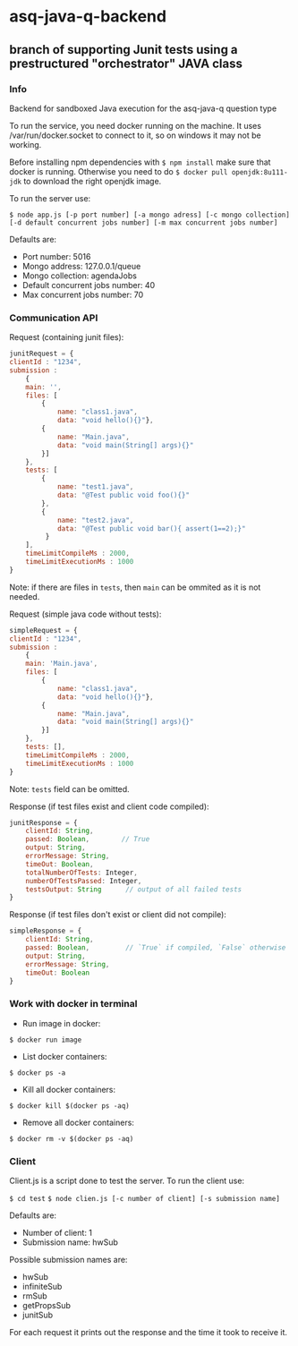 # asq-java-q-backend

## branch of supporting Junit tests using a prestructured "orchestrator" JAVA class

### Info

Backend for sandboxed Java execution for the asq-java-q question type

To run the service, you need docker running on the machine.
It uses /var/run/docker.socket to connect to it, so on windows it may not be working.

Before installing npm dependencies with ```$ npm install``` make sure that docker is running.
Otherwise you need to do ```$ docker pull openjdk:8u111-jdk``` to download the right openjdk image.

To run the server use:

```$ node app.js [-p port number] [-a mongo adress] [-c mongo collection] [-d default concurrent jobs number] [-m max concurrent jobs number]```

Defaults are:
- Port number: 5016
- Mongo address: 127.0.0.1/queue
- Mongo collection: agendaJobs
- Default concurrent jobs number: 40
- Max concurrent jobs number: 70


### Communication API


Request (containing junit files):
```javascript
junitRequest = {
clientId : "1234",
submission : 
    {
    main: '',
    files: [
        {
            name: "class1.java",
            data: "void hello(){}"},
        {
            name: "Main.java",
            data: "void main(String[] args){}"
        }]
    },
    tests: [
        {
            name: "test1.java",
            data: "@Test public void foo(){}"
        },
        {
            name: "test2.java",
            data: "@Test public void bar(){ assert(1==2);}"
         }
    ],
    timeLimitCompileMs : 2000,
    timeLimitExecutionMs : 1000
}
```
Note: if there are files in `tests`, then `main` can be ommited as it is not needed.

Request (simple java code without tests):
```javascript
simpleRequest = {
clientId : "1234",
submission : 
    {
    main: 'Main.java',
    files: [
        {
            name: "class1.java",
            data: "void hello(){}"},
        {
            name: "Main.java",
            data: "void main(String[] args){}"
        }]
    },
    tests: [],
    timeLimitCompileMs : 2000,
    timeLimitExecutionMs : 1000
}
```
Note: `tests` field can be omitted.


Response (if test files exist and client code compiled):

```javascript
junitResponse = {
    clientId: String,
    passed: Boolean,        // True
    output: String,
    errorMessage: String,
    timeOut: Boolean,
    totalNumberOfTests: Integer,
    numberOfTestsPassed: Integer,
    testsOutput: String      // output of all failed tests
}
```

Response (if test files don't exist or client did not compile):

```javascript
simpleResponse = {
    clientId: String,
    passed: Boolean,         // `True` if compiled, `False` otherwise
    output: String,
    errorMessage: String,
    timeOut: Boolean
}
```

### Work with docker in terminal

- Run image in docker: 
```
$ docker run image
```
- List docker containers:
```
$ docker ps -a
```
- Kill all docker containers:
```
$ docker kill $(docker ps -aq)
```
- Remove all docker containers:
```
$ docker rm -v $(docker ps -aq)
```

### Client

Client.js is a script done to test the server. 
To run the client use:

```$ cd test```
```$ node clien.js [-c number of client] [-s submission name]```

Defaults are:
- Number of client: 1
- Submission name: hwSub

Possible submission names are:
- hwSub
- infiniteSub
- rmSub
- getPropsSub
- junitSub

For each request it prints out the response and the time it took to receive it.
